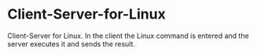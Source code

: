 # Client-Server-for-Linux
Client-Server for Linux. In the client the Linux command is entered and the server executes it and sends the result.
